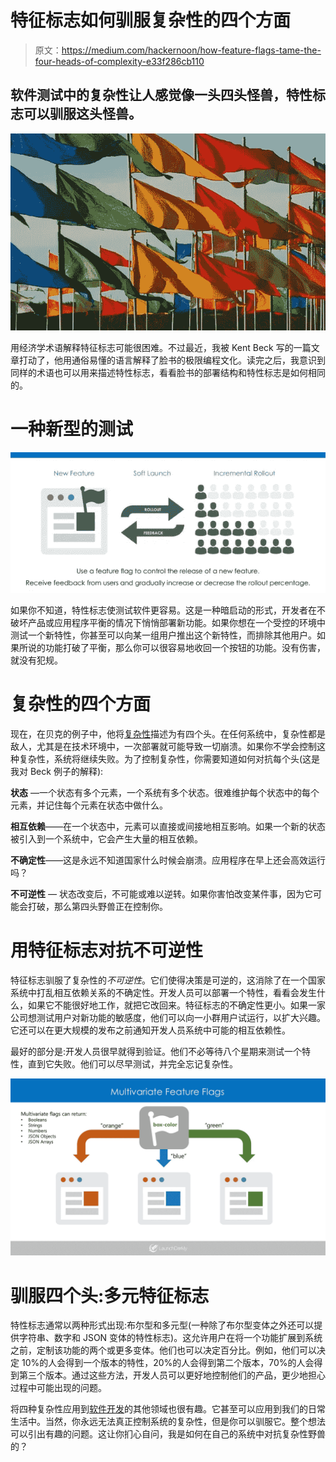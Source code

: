 # 特征标志如何驯服复杂性的四个方面

> 原文：<https://medium.com/hackernoon/how-feature-flags-tame-the-four-heads-of-complexity-e33f286cb110>

## 软件测试中的复杂性让人感觉像一头四头怪兽，特性标志可以驯服这头怪兽。

![](img/beb2db6da9766b549e19d354bd793c1a.png)

用经济学术语解释特征标志可能很困难。不过最近，我被 Kent Beck 写的一篇文章打动了，他用通俗易懂的语言解释了脸书的极限编程文化。读完之后，我意识到同样的术语也可以用来描述特性标志，看看脸书的部署结构和特性标志是如何相同的。

# 一种新型的测试

![](img/1f06da2ec0593bf66db01969483838e2.png)

如果你不知道，特性标志使测试软件更容易。这是一种暗启动的形式，开发者在不破坏产品或应用程序平衡的情况下悄悄部署新功能。如果你想在一个受控的环境中测试一个新特性，你甚至可以向某一组用户推出这个新特性，而排除其他用户。如果所说的功能打破了平衡，那么你可以很容易地收回一个按钮的功能。没有伤害，就没有犯规。

# 复杂性的四个方面

现在，在贝克的例子中，他将[复杂性](https://hackernoon.com/tagged/complexity)描述为有四个头。在任何系统中，复杂性都是敌人，尤其是在技术环境中，一次部署就可能导致一切崩溃。如果你不学会控制这种复杂性，系统将继续失败。为了控制复杂性，你需要知道如何对抗每个头(这是我对 Beck 例子的解释):

**状态** —一个状态有多个元素，一个系统有多个状态。很难维护每个状态中的每个元素，并记住每个元素在状态中做什么。

**相互依赖**——在一个状态中，元素可以直接或间接地相互影响。如果一个新的状态被引入到一个系统中，它会产生大量的相互依赖。

**不确定性**——这是永远不知道国家什么时候会崩溃。应用程序在早上还会高效运行吗？

**不可逆性** *—* 状态改变后，不可能或难以逆转。如果你害怕改变某件事，因为它可能会打破，那么第四头野兽正在控制你。

# 用特征标志对抗不可逆性

特征标志驯服了复杂性的*不可逆性*。它们使得决策是可逆的，这消除了在一个国家系统中打乱相互依赖关系的不确定性。开发人员可以部署一个特性，看看会发生什么，如果它不能很好地工作，就把它改回来。特征标志的不确定性更小。如果一家公司想测试用户对新功能的敏感度，他们可以向一小群用户试运行，以扩大兴趣。它还可以在更大规模的发布之前通知开发人员系统中可能的相互依赖性。

最好的部分是:开发人员很早就得到验证。他们不必等待八个星期来测试一个特性，直到它失败。他们可以尽早测试，并完全忘记复杂性。

![](img/bab3012dd7616e0403dbefd9a5074752.png)

# 驯服四个头:多元特征标志

特性标志通常以两种形式出现:布尔型和多元型(一种除了布尔型变体之外还可以提供字符串、数字和 JSON 变体的特性标志)。这允许用户在将一个功能扩展到系统之前，定制该功能的两个或更多变体。他们也可以决定百分比。例如，他们可以决定 10%的人会得到一个版本的特性，20%的人会得到第二个版本，70%的人会得到第三个版本。通过这些方法，开发人员可以更好地控制他们的产品，更少地担心过程中可能出现的问题。

将四种复杂性应用到[软件开发](https://hackernoon.com/tagged/software-development)的其他领域也很有趣。它甚至可以应用到我们的日常生活中。当然，你永远无法真正控制系统的复杂性，但是你可以驯服它。整个想法可以引出有趣的问题。这让你扪心自问，我是如何在自己的系统中对抗复杂性野兽的？